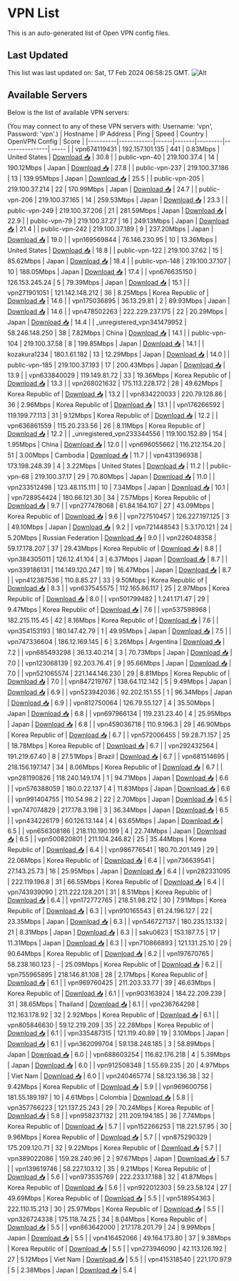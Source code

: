 # VPN List

This is an auto-generated list of Open VPN config files.

## Last Updated

This list was last updated on: Sat, 17 Feb 2024 06:58:25 GMT.
![Alt](https://repobeats.axiom.co/api/embed/186b98318ef1479477931607c1ad7d823f12451f.svg "Repobeats analytics image")

## Available Servers

Below is the list of available VPN servers:

(You may connect to any of these VPN servers with: Username: 'vpn', Password: 'vpn'.)
| Hostname | IP Address | Ping | Speed | Country | OpenVPN Config | Score |
|----------|------------|------|-------|---------|----------------| ----- |
| vpn674119431 | 192.157.101.135 | 441 | 0.83Mbps | United States | [Download 📥](./configs/server_0_US.ovpn) | 30.8 |
| public-vpn-40 | 219.100.37.4 | 14 | 190.12Mbps | Japan | [Download 📥](./configs/server_1_JP.ovpn) | 27.8 |
| public-vpn-237 | 219.100.37.186 | 13 | 139.95Mbps | Japan | [Download 📥](./configs/server_2_JP.ovpn) | 25.5 |
| public-vpn-205 | 219.100.37.214 | 22 | 170.99Mbps | Japan | [Download 📥](./configs/server_3_JP.ovpn) | 24.7 |
| public-vpn-206 | 219.100.37.165 | 14 | 259.53Mbps | Japan | [Download 📥](./configs/server_4_JP.ovpn) | 23.3 |
| public-vpn-249 | 219.100.37.206 | 21 | 281.59Mbps | Japan | [Download 📥](./configs/server_5_JP.ovpn) | 22.9 |
| public-vpn-79 | 219.100.37.27 | 16 | 249.13Mbps | Japan | [Download 📥](./configs/server_6_JP.ovpn) | 21.4 |
| public-vpn-242 | 219.100.37.189 | 9 | 237.20Mbps | Japan | [Download 📥](./configs/server_7_JP.ovpn) | 19.0 |
| vpn169569844 | 76.146.230.95 | 10 | 13.36Mbps | United States | [Download 📥](./configs/server_8_US.ovpn) | 18.8 |
| public-vpn-122 | 219.100.37.62 | 15 | 85.62Mbps | Japan | [Download 📥](./configs/server_9_JP.ovpn) | 18.4 |
| public-vpn-148 | 219.100.37.107 | 10 | 188.05Mbps | Japan | [Download 📥](./configs/server_10_JP.ovpn) | 17.4 |
| vpn676635150 | 126.153.245.24 | 5 | 79.39Mbps | Japan | [Download 📥](./configs/server_11_JP.ovpn) | 15.1 |
| vpn271901051 | 121.142.148.212 | 36 | 8.25Mbps | Korea Republic of | [Download 📥](./configs/server_12_KR.ovpn) | 14.6 |
| vpn175036895 | 36.13.29.81 | 2 | 89.93Mbps | Japan | [Download 📥](./configs/server_13_JP.ovpn) | 14.6 |
| vpn478502263 | 222.229.237.175 | 22 | 20.29Mbps | Japan | [Download 📥](./configs/server_14_JP.ovpn) | 14.4 |
| _unregistered_vpn341479952 | 58.246.148.250 | 38 | 7.82Mbps | China | [Download 📥](./configs/server_15_CN.ovpn) | 14.1 |
| public-vpn-104 | 219.100.37.58 | 8 | 199.85Mbps | Japan | [Download 📥](./configs/server_16_JP.ovpn) | 14.1 |
| kozakura1234 | 180.1.61.182 | 13 | 12.29Mbps | Japan | [Download 📥](./configs/server_17_JP.ovpn) | 14.0 |
| public-vpn-185 | 219.100.37.193 | 17 | 200.43Mbps | Japan | [Download 📥](./configs/server_18_JP.ovpn) | 13.9 |
| vpn633840029 | 119.149.81.72 | 33 | 19.36Mbps | Korea Republic of | [Download 📥](./configs/server_19_KR.ovpn) | 13.3 |
| vpn268021632 | 175.113.228.172 | 28 | 49.62Mbps | Korea Republic of | [Download 📥](./configs/server_20_KR.ovpn) | 13.2 |
| vpn834220033 | 220.79.128.86 | 36 | 2.96Mbps | Korea Republic of | [Download 📥](./configs/server_21_KR.ovpn) | 13.1 |
| vpn176266592 | 119.199.77.113 | 31 | 9.12Mbps | Korea Republic of | [Download 📥](./configs/server_22_KR.ovpn) | 12.2 |
| vpn636861559 | 115.20.233.56 | 26 | 8.11Mbps | Korea Republic of | [Download 📥](./configs/server_23_KR.ovpn) | 12.2 |
| _unregistered_vpn233344556 | 119.100.152.89 | 154 | 1.95Mbps | China | [Download 📥](./configs/server_24_CN.ovpn) | 12.0 |
| vpn696055662 | 116.212.154.20 | 51 | 3.00Mbps | Cambodia | [Download 📥](./configs/server_25_KH.ovpn) | 11.7 |
| vpn431396938 | 173.198.248.39 | 4 | 3.22Mbps | United States | [Download 📥](./configs/server_26_US.ovpn) | 11.2 |
| public-vpn-68 | 219.100.37.17 | 29 | 70.80Mbps | Japan | [Download 📥](./configs/server_27_JP.ovpn) | 11.0 |
| vpn233512498 | 123.48.115.111 | 10 | 7.34Mbps | Japan | [Download 📥](./configs/server_28_JP.ovpn) | 10.1 |
| vpn728954424 | 180.66.121.30 | 34 | 7.57Mbps | Korea Republic of | [Download 📥](./configs/server_29_KR.ovpn) | 9.7 |
| vpn277478068 | 61.84.164.107 | 27 | 43.09Mbps | Korea Republic of | [Download 📥](./configs/server_30_KR.ovpn) | 9.6 |
| vpn727510457 | 126.227.197.125 | 3 | 49.10Mbps | Japan | [Download 📥](./configs/server_31_JP.ovpn) | 9.2 |
| vpn721448543 | 5.3.170.121 | 24 | 5.20Mbps | Russian Federation | [Download 📥](./configs/server_32_RU.ovpn) | 9.0 |
| vpn226048358 | 59.17.178.207 | 37 | 29.43Mbps | Korea Republic of | [Download 📥](./configs/server_33_KR.ovpn) | 8.8 |
| vpn384305011 | 126.12.41.104 | 3 | 6.37Mbps | Japan | [Download 📥](./configs/server_34_JP.ovpn) | 8.7 |
| vpn339186131 | 114.149.120.247 | 19 | 16.47Mbps | Japan | [Download 📥](./configs/server_35_JP.ovpn) | 8.7 |
| vpn412387536 | 110.8.85.27 | 33 | 9.50Mbps | Korea Republic of | [Download 📥](./configs/server_36_KR.ovpn) | 8.3 |
| vpn637545575 | 112.165.86.117 | 25 | 2.97Mbps | Korea Republic of | [Download 📥](./configs/server_37_KR.ovpn) | 8.0 |
| vpn501799482 | 1.241.171.47 | 29 | 9.47Mbps | Korea Republic of | [Download 📥](./configs/server_38_KR.ovpn) | 7.6 |
| vpn537598968 | 182.215.115.45 | 42 | 8.16Mbps | Korea Republic of | [Download 📥](./configs/server_39_KR.ovpn) | 7.6 |
| vpn354153193 | 180.147.42.79 | 1 | 49.95Mbps | Japan | [Download 📥](./configs/server_40_JP.ovpn) | 7.5 |
| vpn747336604 | 186.12.169.145 | 6 | 3.26Mbps | Argentina | [Download 📥](./configs/server_41_AR.ovpn) | 7.2 |
| vpn685493298 | 36.13.40.214 | 3 | 70.73Mbps | Japan | [Download 📥](./configs/server_42_JP.ovpn) | 7.0 |
| vpn123068139 | 92.203.76.41 | 9 | 95.66Mbps | Japan | [Download 📥](./configs/server_43_JP.ovpn) | 7.0 |
| vpn521065574 | 221.144.146.230 | 29 | 8.81Mbps | Korea Republic of | [Download 📥](./configs/server_44_KR.ovpn) | 7.0 |
| vpn847219767 | 138.64.112.142 | 5 | 9.49Mbps | Japan | [Download 📥](./configs/server_45_JP.ovpn) | 6.9 |
| vpn523942036 | 92.202.151.55 | 1 | 96.34Mbps | Japan | [Download 📥](./configs/server_46_JP.ovpn) | 6.9 |
| vpn812750064 | 126.79.55.127 | 4 | 35.50Mbps | Japan | [Download 📥](./configs/server_47_JP.ovpn) | 6.8 |
| vpn697966134 | 119.231.23.40 | 4 | 25.95Mbps | Japan | [Download 📥](./configs/server_48_JP.ovpn) | 6.8 |
| vpn459036718 | 110.9.196.3 | 29 | 46.90Mbps | Korea Republic of | [Download 📥](./configs/server_49_KR.ovpn) | 6.7 |
| vpn572006455 | 59.28.71.157 | 25 | 18.78Mbps | Korea Republic of | [Download 📥](./configs/server_50_KR.ovpn) | 6.7 |
| vpn292432564 | 191.219.67.40 | 8 | 27.51Mbps | Brazil | [Download 📥](./configs/server_51_BR.ovpn) | 6.7 |
| vpn681514695 | 218.156.197.147 | 34 | 8.06Mbps | Korea Republic of | [Download 📥](./configs/server_52_KR.ovpn) | 6.7 |
| vpn281190826 | 118.240.149.174 | 1 | 94.71Mbps | Japan | [Download 📥](./configs/server_53_JP.ovpn) | 6.6 |
| vpn576388059 | 180.0.22.137 | 4 | 11.83Mbps | Japan | [Download 📥](./configs/server_54_JP.ovpn) | 6.6 |
| vpn991404755 | 110.54.98.2 | 22 | 2.70Mbps | Japan | [Download 📥](./configs/server_55_JP.ovpn) | 6.5 |
| vpn747074829 | 217.178.3.198 | 3 | 36.34Mbps | Japan | [Download 📥](./configs/server_56_JP.ovpn) | 6.5 |
| vpn434226179 | 60.126.13.144 | 4 | 63.65Mbps | Japan | [Download 📥](./configs/server_57_JP.ovpn) | 6.5 |
| vpn656308186 | 218.110.190.199 | 4 | 22.74Mbps | Japan | [Download 📥](./configs/server_58_JP.ovpn) | 6.5 |
| vpn500820801 | 211.104.246.82 | 25 | 35.44Mbps | Korea Republic of | [Download 📥](./configs/server_59_KR.ovpn) | 6.4 |
| vpn986776541 | 180.70.201.149 | 29 | 22.06Mbps | Korea Republic of | [Download 📥](./configs/server_60_KR.ovpn) | 6.4 |
| vpn736639541 | 27.143.25.73 | 16 | 25.95Mbps | Japan | [Download 📥](./configs/server_61_JP.ovpn) | 6.4 |
| vpn282331095 | 222.119.196.8 | 31 | 66.55Mbps | Korea Republic of | [Download 📥](./configs/server_62_KR.ovpn) | 6.4 |
| vpn743939090 | 211.222.128.201 | 31 | 8.51Mbps | Korea Republic of | [Download 📥](./configs/server_63_KR.ovpn) | 6.4 |
| vpn172772765 | 218.51.98.212 | 30 | 7.91Mbps | Korea Republic of | [Download 📥](./configs/server_64_KR.ovpn) | 6.3 |
| vpn910165543 | 61.24.196.127 | 22 | 23.35Mbps | Japan | [Download 📥](./configs/server_65_JP.ovpn) | 6.3 |
| vpn546727137 | 180.235.13.132 | 21 | 8.31Mbps | Japan | [Download 📥](./configs/server_66_JP.ovpn) | 6.3 |
| saku0623 | 153.187.7.5 | 17 | 11.31Mbps | Japan | [Download 📥](./configs/server_67_JP.ovpn) | 6.3 |
| vpn710866893 | 121.131.25.10 | 29 | 90.64Mbps | Korea Republic of | [Download 📥](./configs/server_68_KR.ovpn) | 6.2 |
| vpn197670765 | 58.238.160.123 | - | 25.09Mbps | Korea Republic of | [Download 📥](./configs/server_69_KR.ovpn) | 6.2 |
| vpn755965895 | 218.146.81.108 | 28 | 2.17Mbps | Korea Republic of | [Download 📥](./configs/server_70_KR.ovpn) | 6.1 |
| vpn969760425 | 211.203.33.77 | 39 | 46.63Mbps | Korea Republic of | [Download 📥](./configs/server_71_KR.ovpn) | 6.1 |
| vpn903163924 | 184.22.209.239 | 31 | 38.65Mbps | Thailand | [Download 📥](./configs/server_72_TH.ovpn) | 6.1 |
| vpn236764298 | 112.163.178.92 | 32 | 2.92Mbps | Korea Republic of | [Download 📥](./configs/server_73_KR.ovpn) | 6.1 |
| vpn805846630 | 59.12.219.209 | 35 | 22.28Mbps | Korea Republic of | [Download 📥](./configs/server_74_KR.ovpn) | 6.1 |
| vpn335487315 | 121.119.40.89 | 19 | 3.10Mbps | Japan | [Download 📥](./configs/server_75_JP.ovpn) | 6.1 |
| vpn362099704 | 59.138.248.185 | 3 | 58.89Mbps | Japan | [Download 📥](./configs/server_76_JP.ovpn) | 6.0 |
| vpn688603254 | 116.82.176.218 | 4 | 5.39Mbps | Japan | [Download 📥](./configs/server_77_JP.ovpn) | 6.0 |
| vpn912508348 | 1.55.69.235 | 20 | 4.97Mbps | Viet Nam | [Download 📥](./configs/server_78_VN.ovpn) | 6.0 |
| vpn240465774 | 58.123.136.38 | 32 | 9.42Mbps | Korea Republic of | [Download 📥](./configs/server_79_KR.ovpn) | 5.9 |
| vpn969600756 | 181.55.189.197 | 10 | 4.61Mbps | Colombia | [Download 📥](./configs/server_80_CO.ovpn) | 5.8 |
| vpn357766223 | 121.137.25.243 | 29 | 70.24Mbps | Korea Republic of | [Download 📥](./configs/server_81_KR.ovpn) | 5.8 |
| vpn958237132 | 211.209.194.185 | 36 | 7.74Mbps | Korea Republic of | [Download 📥](./configs/server_82_KR.ovpn) | 5.7 |
| vpn152266253 | 118.221.57.95 | 30 | 9.96Mbps | Korea Republic of | [Download 📥](./configs/server_83_KR.ovpn) | 5.7 |
| vpn875290329 | 175.209.120.71 | 32 | 9.22Mbps | Korea Republic of | [Download 📥](./configs/server_84_KR.ovpn) | 5.7 |
| vpn389022086 | 159.28.240.96 | 2 | 97.67Mbps | Japan | [Download 📥](./configs/server_85_JP.ovpn) | 5.7 |
| vpn139619746 | 58.227.103.12 | 35 | 9.21Mbps | Korea Republic of | [Download 📥](./configs/server_86_KR.ovpn) | 5.6 |
| vpn973535769 | 222.233.17.188 | 32 | 41.87Mbps | Korea Republic of | [Download 📥](./configs/server_87_KR.ovpn) | 5.6 |
| vpn922012303 | 59.23.58.124 | 27 | 49.69Mbps | Korea Republic of | [Download 📥](./configs/server_88_KR.ovpn) | 5.5 |
| vpn518954363 | 222.110.15.213 | 30 | 25.97Mbps | Korea Republic of | [Download 📥](./configs/server_89_KR.ovpn) | 5.5 |
| vpn326724338 | 175.118.74.25 | 34 | 8.04Mbps | Korea Republic of | [Download 📥](./configs/server_90_KR.ovpn) | 5.5 |
| vpn863642000 | 217.178.201.79 | 24 | 9.99Mbps | Japan | [Download 📥](./configs/server_91_JP.ovpn) | 5.5 |
| vpn416452066 | 49.164.173.80 | 37 | 9.38Mbps | Korea Republic of | [Download 📥](./configs/server_92_KR.ovpn) | 5.5 |
| vpn273946090 | 42.113.126.192 | 27 | 5.12Mbps | Viet Nam | [Download 📥](./configs/server_93_VN.ovpn) | 5.5 |
| vpn415318540 | 221.170.97.9 | 5 | 2.38Mbps | Japan | [Download 📥](./configs/server_94_JP.ovpn) | 5.4 |
